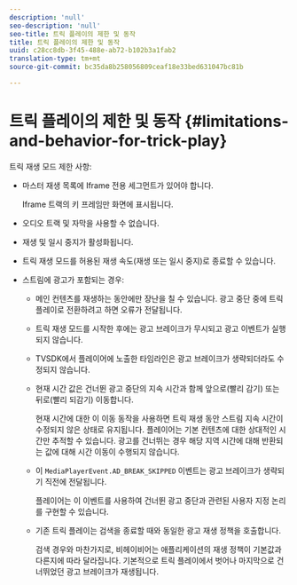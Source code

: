 ```yaml
---
description: 'null'
seo-description: 'null'
seo-title: 트릭 플레이의 제한 및 동작
title: 트릭 플레이의 제한 및 동작
uuid: c28cc8db-3f45-488e-ab72-b102b3a1fab2
translation-type: tm+mt
source-git-commit: bc35da8b258056809ceaf18e33bed631047bc81b

---
```



# 트릭 플레이의 제한 및 동작 {#limitations-and-behavior-for-trick-play}

<!--<a id="section_2BC43539C5C142E085D06A7E35C76726"></a>-->

트릭 재생 모드 제한 사항:

* 마스터 재생 목록에 Iframe 전용 세그먼트가 있어야 합니다.

   Iframe 트랙의 키 프레임만 화면에 표시됩니다.
* 오디오 트랙 및 자막을 사용할 수 없습니다.
* 재생 및 일시 중지가 활성화됩니다.
* 트릭 재생 모드를 허용된 재생 속도(재생 또는 일시 중지)로 종료할 수 있습니다.
* 스트림에 광고가 포함되는 경우:

   * 메인 컨텐츠를 재생하는 동안에만 장난을 칠 수 있습니다. 광고 중단 중에 트릭 플레이로 전환하려고 하면 오류가 전달됩니다.
   * 트릭 재생 모드를 시작한 후에는 광고 브레이크가 무시되고 광고 이벤트가 실행되지 않습니다.
   * TVSDK에서 플레이어에 노출한 타임라인은 광고 브레이크가 생략되더라도 수정되지 않습니다.
   * 현재 시간 값은 건너뛴 광고 중단의 지속 시간과 함께 앞으로(빨리 감기) 또는 뒤로(빨리 되감기) 이동합니다.

      현재 시간에 대한 이 이동 동작을 사용하면 트릭 재생 동안 스트림 지속 시간이 수정되지 않은 상태로 유지됩니다. 플레이어는 기본 컨텐츠에 대한 상대적인 시간만 추적할 수 있습니다. 광고를 건너뛰는 경우 해당 지역 시간에 대해 반환되는 값에 대해 시간 이동이 수행되지 않습니다.
   * 이 `MediaPlayerEvent.AD_BREAK_SKIPPED` 이벤트는 광고 브레이크가 생략되기 직전에 전달됩니다.

      플레이어는 이 이벤트를 사용하여 건너뛴 광고 중단과 관련된 사용자 지정 논리를 구현할 수 있습니다.

   * 기존 트릭 플레이는 검색을 종료할 때와 동일한 광고 재생 정책을 호출합니다.

      검색 경우와 마찬가지로, 비헤이비어는 애플리케이션의 재생 정책이 기본값과 다른지에 따라 달라집니다. 기본적으로 트릭 플레이에서 벗어나 마지막으로 건너뛰었던 광고 브레이크가 재생됩니다.